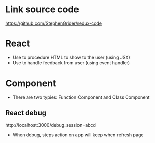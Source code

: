 # Link source code
https://github.com/StephenGrider/redux-code

# React
- Use to procedure HTML to show to the user (using JSX)
- Use to handle feedback from user (using event handler)

# Component
- There are two typies: Function Component and Class Component


## React debug
http://localhost:3000/debug_session=abcd
- When debug, steps action on app will keep when refresh page


